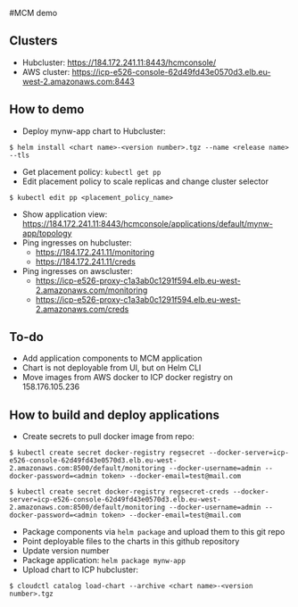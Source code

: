 #MCM demo

## Clusters
- Hubcluster: https://184.172.241.11:8443/hcmconsole/
- AWS cluster: https://icp-e526-console-62d49fd43e0570d3.elb.eu-west-2.amazonaws.com:8443

## How to demo
- Deploy mynw-app chart to Hubcluster:
```
$ helm install <chart name>-<version number>.tgz --name <release name> --tls
```
- Get placement policy: `kubectl get pp`
- Edit placement policy to scale replicas and change cluster selector
```
$ kubectl edit pp <placement_policy_name>
```
- Show application view: https://184.172.241.11:8443/hcmconsole/applications/default/mynw-app/topology
- Ping ingresses on hubcluster:
  - https://184.172.241.11/monitoring
  - https://184.172.241.11/creds
- Ping ingresses on awscluster:
  - https://icp-e526-proxy-c1a3ab0c1291f594.elb.eu-west-2.amazonaws.com/monitoring
  - https://icp-e526-proxy-c1a3ab0c1291f594.elb.eu-west-2.amazonaws.com/creds

## To-do
- Add application components to MCM application
- Chart is not deployable from UI, but on Helm CLI
- Move images from AWS docker to ICP docker registry on 158.176.105.236

## How to build and deploy applications
- Create secrets to pull docker image from repo:
```
$ kubectl create secret docker-registry regsecret --docker-server=icp-e526-console-62d49fd43e0570d3.elb.eu-west-2.amazonaws.com:8500/default/monitoring --docker-username=admin --docker-password=<admin token> --docker-email=test@mail.com
```
```
$ kubectl create secret docker-registry regsecret-creds --docker-server=icp-e526-console-62d49fd43e0570d3.elb.eu-west-2.amazonaws.com:8500/default/monitoring --docker-username=admin --docker-password=<admin token> --docker-email=test@mail.com
```
- Package components via `helm package` and upload them to this git repo
- Point deployable files to the charts in this github repository
- Update version number
- Package application: `helm package mynw-app`
- Upload chart to ICP hubcluster:
```
$ cloudctl catalog load-chart --archive <chart name>-<version number>.tgz
```
